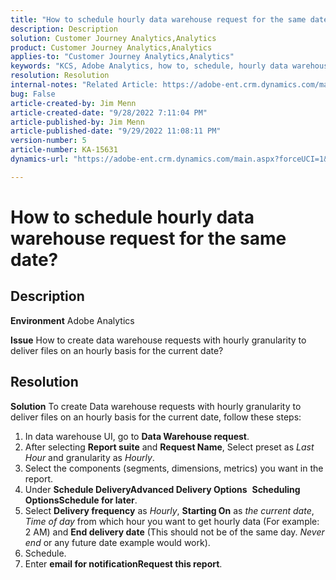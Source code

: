 ```yaml
---
title: "How to schedule hourly data warehouse request for the same date?"
description: Description
solution: Customer Journey Analytics,Analytics
product: Customer Journey Analytics,Analytics
applies-to: "Customer Journey Analytics,Analytics"
keywords: "KCS, Adobe Analytics, how to, schedule, hourly data warehouse request, same date"
resolution: Resolution
internal-notes: "Related Article: https://adobe-ent.crm.dynamics.com/main.aspx?appid=c8f3a4cd-a068-e911-a957-000d3a34e00b&pagetype=entityrecord&etn=knowledgearticle&id=b5d08a45-cea0-ea11-a812-000d3a303484"
bug: False
article-created-by: Jim Menn
article-created-date: "9/28/2022 7:11:04 PM"
article-published-by: Jim Menn
article-published-date: "9/29/2022 11:08:11 PM"
version-number: 5
article-number: KA-15631
dynamics-url: "https://adobe-ent.crm.dynamics.com/main.aspx?forceUCI=1&pagetype=entityrecord&etn=knowledgearticle&id=5f38f048-613f-ed11-9db1-0022480866ad"

---
```

# How to schedule hourly data warehouse request for the same date?

## Description


<b>Environment</b>
 Adobe Analytics

<b>Issue</b>
 How to create data warehouse requests with hourly granularity to deliver files on an hourly basis for the current date?


## Resolution


<b>Solution</b>
To create Data warehouse requests with hourly granularity to deliver files on an hourly basis for the current date, follow these steps:

1. In data warehouse UI, go to <b>Data Warehouse request</b>.
2. After selecting <b>Report suite</b> and <b>Request Name</b>, Select preset as *Last Hour* and granularity as *Hourly*.
3. Select the components (segments, dimensions, metrics) you want in the report.
4. Under <b>Schedule Delivery</b><b>Advanced Delivery Options</b>  <b>Scheduling Options</b><b>Schedule for later</b>.
5. Select <b>Delivery frequency</b> as *Hourly*, <b>Starting On</b> as *the current date*, *Time of day* from which hour you want to get hourly data (For example: 2 AM) and <b>End delivery date</b> (This should not be of the same day. *Never end* or any future date example would work).
6. Schedule.
7. Enter <b>email for notification</b><b>Request this report</b>.

